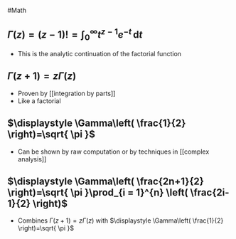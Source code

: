 #Math 
## $\displaystyle \Gamma(z)=(z-1)! =\int_{0}^{\infty} t^{z-1}e^{-t} \, \mathrm{d}t$
* This is the analytic continuation of the factorial function
## $\displaystyle \Gamma(z+1)=z\Gamma(z)$
* Proven by [[integration by parts]]
* Like a factorial
## $\displaystyle \Gamma\left( \frac{1}{2} \right)=\sqrt{ \pi }$
* Can be shown by raw computation or by techniques in [[complex analysis]]
## $\displaystyle \Gamma\left( \frac{2n+1}{2} \right)=\sqrt{ \pi }\prod_{i = 1}^{n} \left(  \frac{2i-1}{2} \right)$
* Combines $\displaystyle \Gamma(z+1)=z\Gamma(z)$ with $\displaystyle \Gamma\left( \frac{1}{2} \right)=\sqrt{ \pi }$